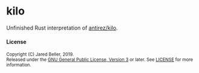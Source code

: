 # kilo

Unfinished Rust interpretation of [antirez/kilo](https://github.com/antirez/kilo).

#### License

<sup>
Copyright (C) Jared Beller, 2019.
</sup>
<br />
<sup>
Released under the <a href="https://www.gnu.org/licenses/gpl-3.0.txt">GNU General Public License, Version 3</a> or later. See <a href="LICENSE">LICENSE</a> for more information.
</sup>
